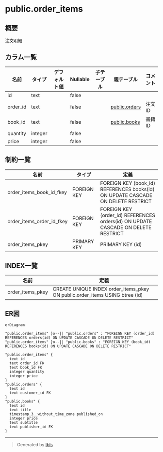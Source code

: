 # public.order_items

## 概要

注文明細

## カラム一覧

| 名前 | タイプ | デフォルト値 | Nullable | 子テーブル | 親テーブル | コメント |
| ---- | ------ | ------------ | -------- | ---------- | ---------- | -------- |
| id | text |  | false |  |  |  |
| order_id | text |  | false |  | [public.orders](public.orders.md) | 注文ID |
| book_id | text |  | false |  | [public.books](public.books.md) | 書籍ID |
| quantity | integer |  | false |  |  |  |
| price | integer |  | false |  |  |  |

## 制約一覧

| 名前 | タイプ | 定義 |
| ---- | ---- | ---------- |
| order_items_book_id_fkey | FOREIGN KEY | FOREIGN KEY (book_id) REFERENCES books(id) ON UPDATE CASCADE ON DELETE RESTRICT |
| order_items_order_id_fkey | FOREIGN KEY | FOREIGN KEY (order_id) REFERENCES orders(id) ON UPDATE CASCADE ON DELETE RESTRICT |
| order_items_pkey | PRIMARY KEY | PRIMARY KEY (id) |

## INDEX一覧

| 名前 | 定義 |
| ---- | ---------- |
| order_items_pkey | CREATE UNIQUE INDEX order_items_pkey ON public.order_items USING btree (id) |

## ER図

```mermaid
erDiagram

"public.order_items" }o--|| "public.orders" : "FOREIGN KEY (order_id) REFERENCES orders(id) ON UPDATE CASCADE ON DELETE RESTRICT"
"public.order_items" }o--|| "public.books" : "FOREIGN KEY (book_id) REFERENCES books(id) ON UPDATE CASCADE ON DELETE RESTRICT"

"public.order_items" {
  text id
  text order_id FK
  text book_id FK
  integer quantity
  integer price
}
"public.orders" {
  text id
  text customer_id FK
}
"public.books" {
  text id
  text title
  timestamp_3__without_time_zone published_on
  integer price
  text subtitle
  text publisher_id FK
}
```

---

> Generated by [tbls](https://github.com/k1LoW/tbls)
